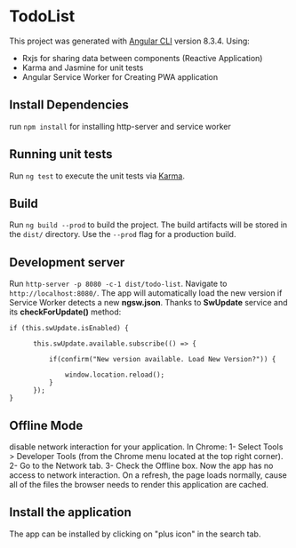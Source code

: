 # TodoList
This project was generated with [Angular CLI](https://github.com/angular/angular-cli) version 8.3.4.
Using:
  - Rxjs for sharing data between components (Reactive Application)
  - Karma and Jasmine for unit tests
  - Angular Service Worker for Creating PWA application
## Install Dependencies
run `npm install` for installing http-server and service worker

## Running unit tests
Run `ng test` to execute the unit tests via [Karma](https://karma-runner.github.io).

## Build
Run `ng build --prod` to build the project. The build artifacts will be stored in the `dist/` directory. Use the `--prod` flag for a production build.

## Development server
Run `http-server -p 8080 -c-1 dist/todo-list`. Navigate to `http://localhost:8080/`. The app will automatically 
load the new version if Service Worker detects a new **ngsw.json**. Thanks to **SwUpdate** service and its **checkForUpdate()** method:
```
if (this.swUpdate.isEnabled) {

      this.swUpdate.available.subscribe(() => {

          if(confirm("New version available. Load New Version?")) {

              window.location.reload();
          }
      });
}
```
## Offline Mode
disable network interaction for your application. In Chrome:
  1- Select Tools > Developer Tools (from the Chrome menu located at the top right corner).
  2- Go to the Network tab.
  3- Check the Offline box.
Now the app has no access to network interaction.
On a refresh, the page loads normally, cause all of the files the browser needs to render this application are cached.

## Install the application
The app can be installed by clicking on "plus icon" in the search tab.
